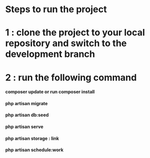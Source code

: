 # Steps to run the project

# 1 : clone the project to your local repository and switch to the development branch 
# 2 : run the following command 
#### composer update or run composer install 
#### php artisan migrate 
#### php artisan db:seed 

#### php artisan serve 
#### php artisan storage : link 
#### php artisan schedule:work

# 